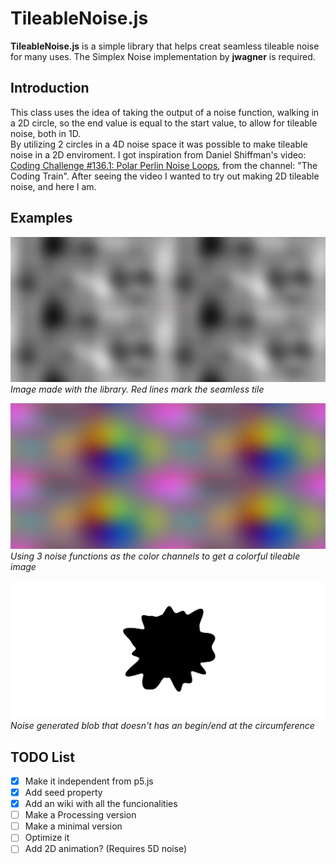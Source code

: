 # TileableNoise.js

**TileableNoise.js** is a simple library that helps creat seamless tileable noise for many uses.
The Simplex Noise implementation by **jwagner** is required.

## Introduction

This class uses the idea of taking the output of a noise function, walking in a 2D circle, so the end value is equal to the start value, to allow for tileable noise, both in 1D.\
By utilizing 2 circles in a 4D noise space it was possible to make tileable noise in a 2D enviroment.
I got inspiration from Daniel Shiffman's video: [Coding Challenge #136.1: Polar Perlin Noise Loops](https://www.youtube.com/watch?v=ZI1dmHv3MeM), from the channel: "The Coding Train". After seeing the video I wanted to try out making 2D tileable noise, and here I am.

## Examples

![Tileable noise example with red lines marking the seamless tile](images/example_simple.png)
*Image made with the library. Red lines mark the seamless tile*

![Colorful image generated with 3 noise functions](images/example_rgb.png)
*Using 3 noise functions as the color channels to get a colorful tileable image*

![Seamless noise generated black blob](images/example_blob.png)
*Noise generated blob that doesn't has an begin/end at the circumference*

## TODO List

- [x] Make it independent from p5.js
- [x] Add seed property
- [x] Add an wiki with all the funcionalities
- [ ] Make a Processing version
- [ ] Make a minimal version
- [ ] Optimize it
- [ ] Add 2D animation? (Requires 5D noise)
